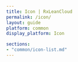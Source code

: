 ```yaml
---
title: Icon | RxLeanCloud
permalink: /icon/
layout: guide
platform: common
display_platform: Icon

sections:
- "common/icon-list.md"
---
```


